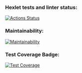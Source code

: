 ### Hexlet tests and linter status:
[![Actions Status](https://github.com/ki11ean/java-project-61/actions/workflows/hexlet-check.yml/badge.svg)](https://github.com/ki11ean/java-project-61/actions)

### Maintainability:
[![Maintainability](https://api.codeclimate.com/v1/badges/1a17bfb302b145567f2a/maintainability)](https://codeclimate.com/github/ki11ean/java-project-61/maintainability)

### Test Coverage Badge:
[![Test Coverage](https://api.codeclimate.com/v1/badges/1a17bfb302b145567f2a/test_coverage)](https://codeclimate.com/github/ki11ean/java-project-61/test_coverage)
